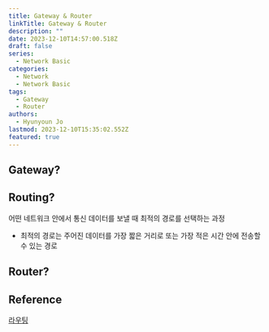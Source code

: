 ```yaml
---
title: Gateway & Router
linkTitle: Gateway & Router
description: ""
date: 2023-12-10T14:57:00.518Z
draft: false
series:
  - Network Basic
categories:
  - Network
  - Network Basic
tags:
  - Gateway
  - Router
authors:
  - Hyunyoun Jo
lastmod: 2023-12-10T15:35:02.552Z
featured: true
---
```


## Gateway?

## Routing?

어떤 네트워크 안에서 통신 데이터를 보낼 때 최적의 경로를 선택하는 과정

- 최적의 경로는 주어진 데이터를 가장 짧은 거리로 또는 가장 적은 시간 안에 전송할 수 있는 경로

## Router?

## Reference

[라우팅](https://ko.wikipedia.org/wiki/%EB%9D%BC%EC%9A%B0%ED%8C%85)
